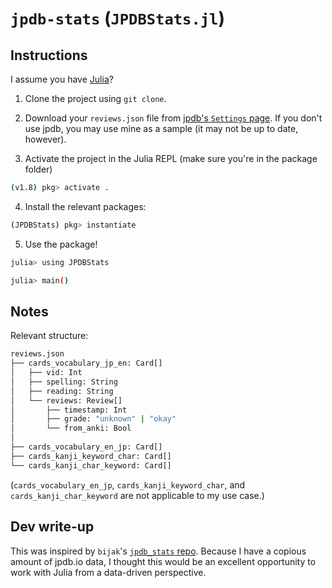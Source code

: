 # `jpdb-stats` (`JPDBStats.jl`)

## Instructions

I assume you have [Julia](https://julialang.org/)?

1. Clone the project using `git clone`.

2. Download your `reviews.json` file from [jpdb's `Settings` page](https://jpdb.io/settings). If you don't use jpdb, you may use mine as a sample (it may not be up to date, however).

3. Activate the project in the Julia REPL (make sure you're in the package folder)

```bash
(v1.8) pkg> activate .
```

4. Install the relevant packages:

```bash
(JPDBStats) pkg> instantiate
```

5. Use the package!

```bash
julia> using JPDBStats

julia> main()
```

## Notes

Relevant structure:

```bash
reviews.json
├── cards_vocabulary_jp_en: Card[]
│   ├── vid: Int
│   ├── spelling: String
│   ├── reading: String
│   └── reviews: Review[]
│       ├── timestamp: Int
│       ├── grade: "unknown" | "okay"
│       └── from_anki: Bool
│
├── cards_vocabulary_en_jp: Card[]
├── cards_kanji_keyword_char: Card[]
└── cards_kanji_char_keyword: Card[]
```

(`cards_vocabulary_en_jp`, `cards_kanji_keyword_char`, and `cards_kanji_char_keyword` are not applicable to my use case.)

## Dev write-up

This was inspired by `bijak`'s [`jpdb_stats` repo](https://github.com/bijak/jpdb_stats). Because I have a copious amount of jpdb.io data, I thought this would be an excellent opportunity to work with Julia from a data-driven perspective.